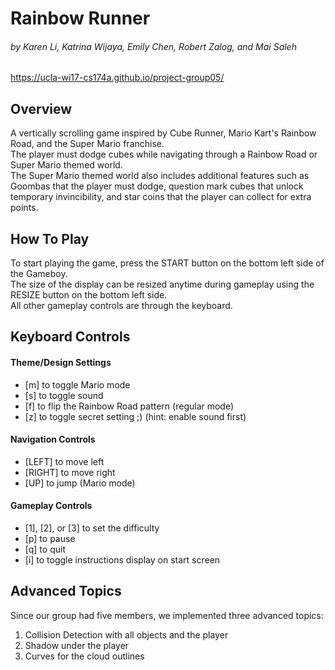 # **Rainbow Runner**
###### by Karen Li, Katrina Wijaya, Emily Chen, Robert Zalog, and Mai Saleh
https://ucla-wi17-cs174a.github.io/project-group05/


## Overview
A vertically scrolling game inspired by Cube Runner, Mario Kart's Rainbow Road, and the Super Mario franchise.  
The player must dodge cubes while navigating through a Rainbow Road or Super Mario themed world.  
The Super Mario themed world also includes additional features such as Goombas that the player must dodge, question mark cubes that unlock temporary invincibility, and star coins that the player can collect for extra points.

## How To Play
To start playing the game, press the START button on the bottom left side of the Gameboy.  
The size of the display can be resized anytime during gameplay using the RESIZE button on the bottom left side.  
All other gameplay controls are through the keyboard.

## Keyboard Controls
#### Theme/Design Settings  
  * [m] to toggle Mario mode  
  * [s] to toggle sound  
  * [f] to flip the Rainbow Road pattern (regular mode)  
  * [z] to toggle secret setting ;) (hint: enable sound first)

#### Navigation Controls  
  * [LEFT] to move left  
  * [RIGHT] to move right  
  * [UP] to jump (Mario mode)  

#### Gameplay Controls  
  * [1], [2], or [3] to set the difficulty  
  * [p] to pause  
  * [q] to quit  
  * [i] to toggle instructions display on start screen  

## Advanced Topics
Since our group had five members, we implemented three advanced topics:
  1. Collision Detection with all objects and the player
  2. Shadow under the player 
  3. Curves for the cloud outlines
